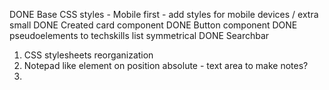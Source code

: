 DONE Base CSS styles - Mobile first - add styles for mobile devices / extra small
DONE Created card component
DONE Button component
DONE pseudoelements to techskills list symmetrical
DONE Searchbar

1. CSS stylesheets reorganization
2. Notepad like element on position absolute - text area to make notes?
3. 
